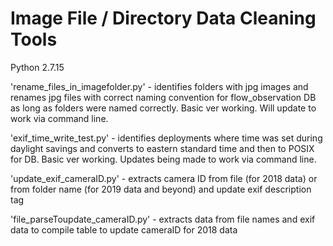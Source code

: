# Image File / Directory Data Cleaning Tools

Python 2.7.15

'rename_files_in_imagefolder.py' - identifies folders with jpg images and renames
jpg files with correct naming convention for flow_observation DB as 
long as folders were named correctly.  Basic ver working.  Will update to work 
via command line.

'exif_time_write_test.py' - identifies deployments where time was set during
daylight savings and converts to eastern standard time and then to POSIX for 
DB.  Basic ver working.  Updates being made to work via command line.

'update_exif_cameraID.py' - extracts camera ID from file (for 2018 data) or
from folder name (for 2019 data and beyond) and update exif description tag

'file_parseToupdate_cameraID.py' - extracts data from file names and exif data
to compile table to update cameraID for 2018 data
